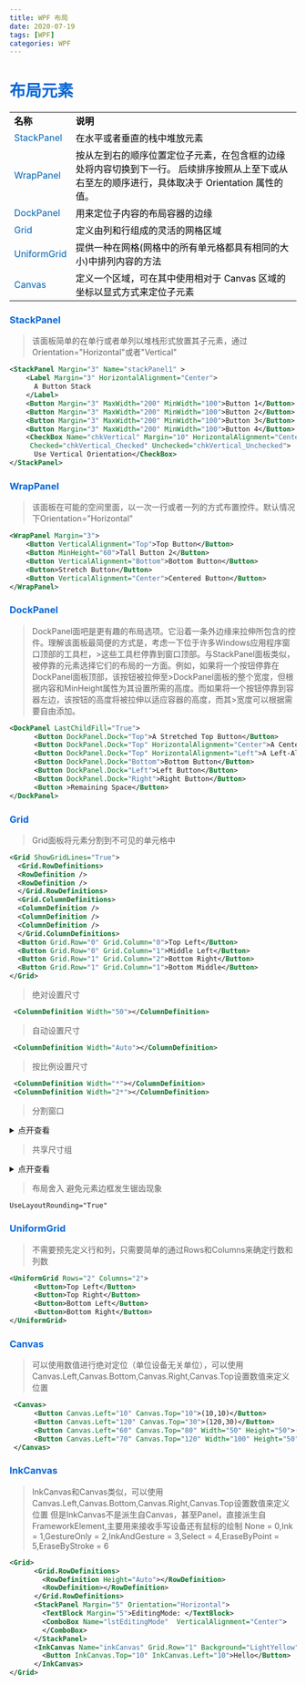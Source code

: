 ```yaml
---
title: WPF 布局 
date: 2020-07-19
tags: [WPF]
categories: WPF
---
```

<!-- more -->
# <span style="color:#0366d6;">布局元素</span>
<table style="color:#0065b3;width:100%;border:0px;" >
<tr>
<td style="width:15%;border-left:0px;border-right:0px;color:black;font-weight:bold;">名称</td>
<td style="width:85%;border-left:0px;border-right:0px;color:black;font-weight:bold;">说明</td>
</tr>
<tr>
<td style="width:15%;border-left:0px;color:#0065b3;border-right:0px;">StackPanel</td>
<td style="width:85%;border-left:0px;color:black;border-right:0px;">在水平或者垂直的栈中堆放元素</td>
</tr>
<tr>
<td style="width:15%;border-left:0px;color:#0065b3;border-right:0px;">WrapPanel</td>
<td style="width:85%;border-left:0px;color:black;border-right:0px;">按从左到右的顺序位置定位子元素，在包含框的边缘处将内容切换到下一行。 后续排序按照从上至下或从右至左的顺序进行，具体取决于 Orientation 属性的值。</td>
</tr>
<tr>
<td style="width:15%;border-left:0px;color:#0065b3;border-right:0px;">DockPanel</td>
<td style="width:85%;border-left:0px;color:black;border-right:0px;">用来定位子内容的布局容器的边缘</td>
</tr>
<tr>
<td style="width:15%;border-left:0px;color:#0065b3;border-right:0px;">Grid</td>
<td style="width:85%;border-left:0px;color:black;border-right:0px;">定义由列和行组成的灵活的网格区域</td>
</tr>
<tr>
<td style="width:15%;border-left:0px;color:#0065b3;border-right:0px;">UniformGrid</td>
<td style="width:85%;border-left:0px;color:black;border-right:0px;">提供一种在网格(网格中的所有单元格都具有相同的大小)中排列内容的方法</td>
</tr>
<tr>
<td style="width:15%;border-left:0px;color:#0065b3;border-right:0px;">Canvas</td>
<td style="width:85%;border-left:0px;color:black;border-right:0px;">定义一个区域，可在其中使用相对于 Canvas 区域的坐标以显式方式来定位子元素</td>
</tr>
</table>

### <span style="color:#0366d6;">StackPanel</span>
>该面板简单的在单行或者单列以堆栈形式放置其子元素，通过 Orientation="Horizontal"或者"Vertical"
```xml
<StackPanel Margin="3" Name="stackPanel1" >
    <Label Margin="3" HorizontalAlignment="Center">
      A Button Stack
    </Label>
    <Button Margin="3" MaxWidth="200" MinWidth="100">Button 1</Button>
    <Button Margin="3" MaxWidth="200" MinWidth="100">Button 2</Button>
    <Button Margin="3" MaxWidth="200" MinWidth="100">Button 3</Button>
    <Button Margin="3" MaxWidth="200" MinWidth="100">Button 4</Button>
    <CheckBox Name="chkVertical" Margin="10" HorizontalAlignment="Center"
     Checked="chkVertical_Checked" Unchecked="chkVertical_Unchecked">
      Use Vertical Orientation</CheckBox>            
</StackPanel>
```
### <span style="color:#0366d6;">WrapPanel</span>
>该面板在可能的空间里面，以一次一行或者一列的方式布置控件。默认情况下Orientation="Horizontal"
```xml
<WrapPanel Margin="3">
    <Button VerticalAlignment="Top">Top Button</Button>
    <Button MinHeight="60">Tall Button 2</Button>
    <Button VerticalAlignment="Bottom">Bottom Button</Button>
    <Button>Stretch Button</Button>
    <Button VerticalAlignment="Center">Centered Button</Button>   
</WrapPanel>
```
### <span style="color:#0366d6;">DockPanel</span>
>DockPanel面吧是更有趣的布局选项。它沿着一条外边缘来拉伸所包含的控件。理解该面板最简便的方式是，考虑一下位于许多Windows应用程序窗口顶部的工具栏，>这些工具栏停靠到窗口顶部。与StackPanel面板类似，被停靠的元素选择它们的布局的一方面。例如，如果将一个按钮停靠在DockPanel面板顶部，该按钮被拉伸至>DockPanel面板的整个宽度，但根据内容和MinHeight属性为其设置所需的高度。而如果将一个按钮停靠到容器左边，该按钮的高度将被拉伸以适应容器的高度，而其>宽度可以根据需要自由添加。
```xml
<DockPanel LastChildFill="True">
      <Button DockPanel.Dock="Top">A Stretched Top Button</Button>
      <Button DockPanel.Dock="Top" HorizontalAlignment="Center">A Centered Top Button</Button>
      <Button DockPanel.Dock="Top" HorizontalAlignment="Left">A Left-Aligned Top Button</Button>
      <Button DockPanel.Dock="Bottom">Bottom Button</Button>
      <Button DockPanel.Dock="Left">Left Button</Button>
      <Button DockPanel.Dock="Right">Right Button</Button>
      <Button >Remaining Space</Button>
</DockPanel>
```
### <span style="color:#0366d6;">Grid</span>
>Grid面板将元素分割到不可见的单元格中
```xml
<Grid ShowGridLines="True">
  <Grid.RowDefinitions>
  <RowDefinition />
  <RowDefinition />
  </Grid.RowDefinitions>
  <Grid.ColumnDefinitions>
  <ColumnDefinition />
  <ColumnDefinition />
  <ColumnDefinition />
  </Grid.ColumnDefinitions>
  <Button Grid.Row="0" Grid.Column="0">Top Left</Button>
  <Button Grid.Row="0" Grid.Column="1">Middle Left</Button>
  <Button Grid.Row="1" Grid.Column="2">Bottom Right</Button>
  <Button Grid.Row="1" Grid.Column="1">Bottom Middle</Button>
</Grid>
```
>绝对设置尺寸
```xml
 <ColumnDefinition Width="50"></ColumnDefinition>
```
>自动设置尺寸
```xml
 <ColumnDefinition Width="Auto"></ColumnDefinition>
```
>按比例设置尺寸
```xml
 <ColumnDefinition Width="*"></ColumnDefinition>
 <ColumnDefinition Width="2*"></ColumnDefinition>
```
>分割窗口
<details>
<summary>点开查看</summary>
```xml
<Grid>
  <Grid.RowDefinitions>
  <RowDefinition></RowDefinition>
  <RowDefinition></RowDefinition>
  </Grid.RowDefinitions>
  <Grid.ColumnDefinitions>
  <ColumnDefinition MinWidth="100"></ColumnDefinition>
  <ColumnDefinition Width="Auto"></ColumnDefinition>
  <ColumnDefinition MinWidth="50"></ColumnDefinition>
  </Grid.ColumnDefinitions>
  <Button Grid.Row="0" Grid.Column="0" Margin="3">Left</Button>
  <Button Grid.Row="0" Grid.Column="2" Margin="3">Right</Button>
  <Button Grid.Row="1" Grid.Column="0" Margin="3">Left</Button>
  <Button Grid.Row="1" Grid.Column="2" Margin="3">Right</Button>
  <GridSplitter Grid.Row="0" Grid.Column="1" Grid.RowSpan="2"                
                  Width="3" VerticalAlignment="Stretch" HorizontalAlignment="Center"
                  ShowsPreview="False"></GridSplitter>

</Grid>
```
</details>


>共享尺寸组
<details>
<summary>点开查看</summary>
```xml
<Grid Margin="3" Grid.IsSharedSizeScope="True">
<Grid.RowDefinitions>
    <RowDefinition />
    <RowDefinition Height="Auto" />
    <RowDefinition />
</Grid.RowDefinitions>
<Grid
    Grid.Row="0"
    Margin="3"
    Background="LightYellow"
    ShowGridLines="True">
    <Grid.ColumnDefinitions>
        <ColumnDefinition Width="Auto" SharedSizeGroup="TextLabel" />
        <ColumnDefinition Width="Auto" />
        <ColumnDefinition />
    </Grid.ColumnDefinitions>
    <Label Margin="5">A very long bit of text</Label>
    <!-- <GridSplitter Grid.Column="1" VerticalAlignment="Stretch" HorizontalAlignment="Center" Width="10"></GridSplitter> -->
    <Label Grid.Column="1" Margin="5">More text</Label>
    <TextBox Grid.Column="2" Margin="5">A text box</TextBox>
</Grid>
<Label Grid.Row="1">Some text in between the two grids...</Label>
<Grid
    Grid.Row="2"
    Margin="3"
    Background="LightYellow"
    ShowGridLines="True">
    <Grid.ColumnDefinitions>
        <ColumnDefinition Width="Auto" SharedSizeGroup="TextLabel" />
        <ColumnDefinition />
    </Grid.ColumnDefinitions>
    <Label Margin="5">Short</Label>
    <TextBox Grid.Column="1" Margin="5">A text box</TextBox>
</Grid>
</Grid>
```
</details>


>布局舍入
>避免元素边框发生锯齿现象
```xml
UseLayoutRounding="True"
```
### <span style="color:#0366d6;">UniformGrid</span>
>不需要预先定义行和列，只需要简单的通过Rows和Columns来确定行数和列数
```xml
<UniformGrid Rows="2" Columns="2">
      <Button>Top Left</Button>
      <Button>Top Right</Button>
      <Button>Bottom Left</Button>
      <Button>Bottom Right</Button>
</UniformGrid>
```
### <span style="color:#0366d6;">Canvas</span>
>可以使用数值进行绝对定位（单位设备无关单位），可以使用Canvas.Left,Canvas.Bottom,Canvas.Right,Canvas.Top设置数值来定义位置

```xml
 <Canvas>
      <Button Canvas.Left="10" Canvas.Top="10">(10,10)</Button>
      <Button Canvas.Left="120" Canvas.Top="30">(120,30)</Button>
      <Button Canvas.Left="60" Canvas.Top="80" Width="50" Height="50">(60,80)</Button>
      <Button Canvas.Left="70" Canvas.Top="120" Width="100" Height="50">(70,120)</Button>
 </Canvas>
```
### <span style="color:#0366d6;">InkCanvas</span>
>InkCanvas和Canvas类似，可以使用Canvas.Left,Canvas.Bottom,Canvas.Right,Canvas.Top设置数值来定义位置
但是InkCanvas不是派生自Canvas，甚至Panel，直接派生自FrameworkElement,主要用来接收手写设备还有鼠标的绘制
None = 0,Ink = 1,GestureOnly = 2,InkAndGesture = 3,Select = 4,EraseByPoint = 5,EraseByStroke = 6
```xml
<Grid>
      <Grid.RowDefinitions>
        <RowDefinition Height="Auto"></RowDefinition>
        <RowDefinition></RowDefinition>
      </Grid.RowDefinitions>
      <StackPanel Margin="5" Orientation="Horizontal">
        <TextBlock Margin="5">EditingMode: </TextBlock>
        <ComboBox Name="lstEditingMode"  VerticalAlignment="Center">          
        </ComboBox>
      </StackPanel>      
      <InkCanvas Name="inkCanvas" Grid.Row="1" Background="LightYellow" EditingMode="{Binding ElementName=lstEditingMode,Path=SelectedItem}">
        <Button InkCanvas.Top="10" InkCanvas.Left="10">Hello</Button>       
      </InkCanvas>
</Grid>
```